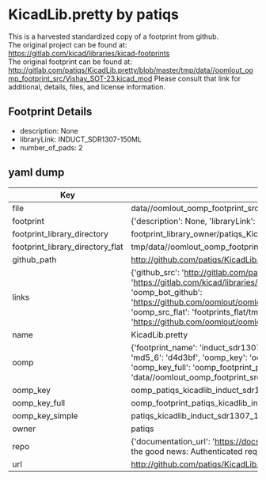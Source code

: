 # KicadLib.pretty by patiqs  
This is a harvested standardized copy of a footprint from github.  
The original project can be found at:  
https://gitlab.com/kicad/libraries/kicad-footprints  
The original footprint can be found at:
http://gitlab.com/patiqs/KicadLib.pretty/blob/master/tmp/data//oomlout_oomp_footprint_src/Vishay_SOT-23.kicad_mod
Please consult that link for additional, details, files, and license information.  
## Footprint Details
* description: None  
* libraryLink: INDUCT_SDR1307-150ML  
* number_of_pads: 2  
## yaml dump  
| Key | Value |  
| --- | --- |  
| file | data//oomlout_oomp_footprint_src/KicadLib.pretty/INDUCT_SDR1307-150ML.kicad_mod |  
| footprint | {'description': None, 'libraryLink': 'INDUCT_SDR1307-150ML', 'number_of_pads': 2} |  
| footprint_library_directory | footprint_library_owner/patiqs_KicadLib.pretty |  
| footprint_library_directory_flat | tmp/data//oomlout_oomp_footprint_src/footprints_flat/patiqs_kicadlib_induct_sdr1307_150ml/working |  
| github_path | http://github.com/patiqs/KicadLib.pretty/blob/master/tmp/data//oomlout_oomp_footprint_src/INDUCT_SDR1307-150ML.kicad_mod |  
| links | {'github_src': 'http://gitlab.com/patiqs/KicadLib.pretty/blob/master/tmp/data//oomlout_oomp_footprint_src/Vishay_SOT-23.kicad_mod', 'github_src_repo': 'https://gitlab.com/kicad/libraries/kicad-footprints', 'oomp_bot': 'tmp/data//oomlout_oomp_footprint_src/footprints/patiqs_kicadlib_induct_sdr1307_150ml/working', 'oomp_bot_github': 'https://github.com/oomlout/oomlout_oomp_footprint_bot/tree/main/tmp/data//oomlout_oomp_footprint_src/footprints/patiqs_kicadlib_induct_sdr1307_150ml/working', 'oomp_src_flat': 'footprints_flat/tmp/data//oomlout_oomp_footprint_src/footprints_flat/patiqs_kicadlib_induct_sdr1307_150ml/working', 'oomp_src_flat_github': 'https://github.com/oomlout/oomlout_oomp_footprint_src/tree/main/tmp/data//oomlout_oomp_footprint_src/footprints_flat/patiqs_kicadlib_induct_sdr1307_150ml/working'} |  
| name | KicadLib.pretty |  
| oomp | {'footprint_name': 'induct_sdr1307_150ml', 'library_name': 'kicadlib', 'md5': 'd4d3bf5e7347c708f49db5beb89bd892', 'md5_10': 'd4d3bf5e73', 'md5_5': 'd4d3b', 'md5_6': 'd4d3bf', 'oomp_key': 'oomp_patiqs_kicadlib_induct_sdr1307_150ml', 'oomp_key_extra': 'oomp_footprint_patiqs_kicadlib_induct_sdr1307_150ml', 'oomp_key_full': 'oomp_footprint_patiqs_kicadlib_induct_sdr1307_150ml_d4d3bf', 'oomp_key_simple': 'patiqs_kicadlib_induct_sdr1307_150ml', 'original_filename': 'data//oomlout_oomp_footprint_src/KicadLib.pretty/INDUCT_SDR1307-150ML.kicad_mod', 'owner_name': 'patiqs'} |  
| oomp_key | oomp_patiqs_kicadlib_induct_sdr1307_150ml |  
| oomp_key_full | oomp_footprint_patiqs_kicadlib_induct_sdr1307_150ml |  
| oomp_key_simple | patiqs_kicadlib_induct_sdr1307_150ml |  
| owner | patiqs |  
| repo | {'documentation_url': 'https://docs.github.com/rest/overview/resources-in-the-rest-api#rate-limiting', 'message': "API rate limit exceeded for 84.66.142.224. (But here's the good news: Authenticated requests get a higher rate limit. Check out the documentation for more details.)"} |  
| url | http://github.com/patiqs/KicadLib.pretty |  


